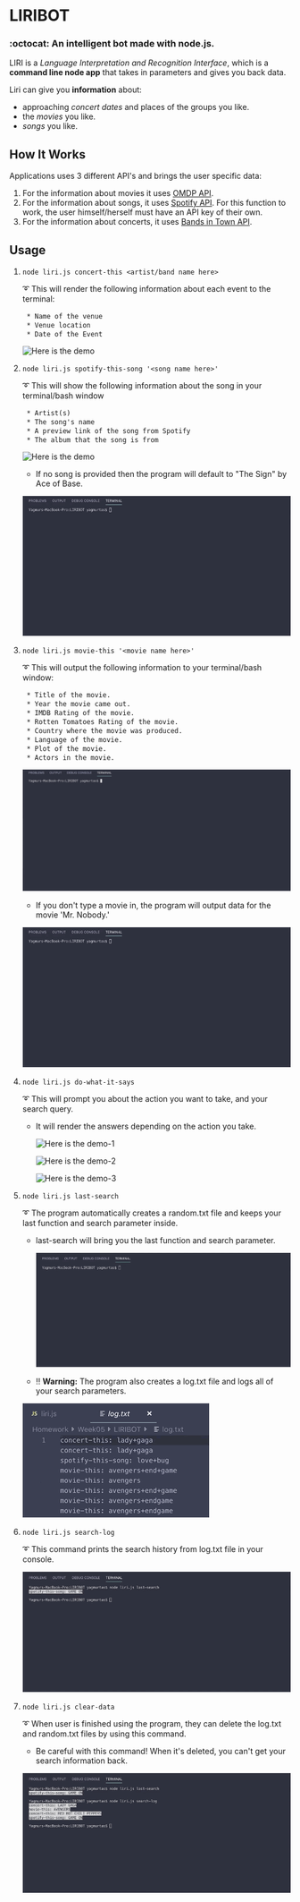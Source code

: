 # LIRIBOT
### :octocat: An intelligent bot made with node.js. 


LIRI is a _Language Interpretation and Recognition Interface_, which is a **command line node app** that takes in parameters and gives you back data.

Liri can give you **information** about:
* approaching _concert dates_ and places of the groups you like.
* the _movies_ you like.
* _songs_ you like.

## How It Works

Applications uses 3 different API's and brings the user specific data:

1. For the information about movies it uses [OMDP API](http://www.omdbapi.com/).
2. For the information about songs, it uses [Spotify API](https://developer.spotify.com/documentation/web-api/reference/). For this function to work, the user himself/herself must have an API key of their own.
3. For the information about concerts, it uses [Bands in Town API](https://www.artists.bandsintown.com/bandsintown-api).

## Usage

1. `node liri.js concert-this <artist/band name here>`

   :curly_loop: This will render the following information about each event to the terminal:
    ```
     * Name of the venue
     * Venue location
     * Date of the Event
    ```
    ![Here is the demo](gifs/concert-this-2.gif)

2. `node liri.js spotify-this-song '<song name here>'`

   :curly_loop: This will show the following information about the song in your terminal/bash window
    ```
     * Artist(s)
     * The song's name
     * A preview link of the song from Spotify
     * The album that the song is from
    ```
    ![Here is the demo](gifs/spotify-this-song.gif)

   * If no song is provided then the program will default to "The Sign" by Ace of Base.

    ![Here is the demo](gifs/spotify-this-song-empty.gif)

3. `node liri.js movie-this '<movie name here>'`

   :curly_loop: This will output the following information to your terminal/bash window:

    ```
     * Title of the movie.
     * Year the movie came out.
     * IMDB Rating of the movie.
     * Rotten Tomatoes Rating of the movie.
     * Country where the movie was produced.
     * Language of the movie.
     * Plot of the movie.
     * Actors in the movie.
    ```
    ![Here is the demo](gifs/movie-this.gif)

   * If you don't type a movie in, the program will output data for the movie 'Mr. Nobody.'
    
    ![Here is the demo](gifs/movie-this-empty.gif)

4. `node liri.js do-what-it-says`

    :curly_loop: This will prompt you about the action you want to take, and your search query.
    * It will render the answers depending on the action you take.

        ![Here is the demo-1](gifs/do-what-it-says-1.gif)

        ![Here is the demo-2](gifs/do-what-it-says-2.gif)

        ![Here is the demo-3](gifs/do-what-it-says-3.gif)

5. `node liri.js last-search`

    :curly_loop: The program automatically creates a random.txt file and keeps your last function and search parameter inside.
    * last-search will bring you the last function and search parameter.

        ![Here is the demo](gifs/last-search.gif)

    * :bangbang: **Warning:** The program also creates a log.txt file and logs all of your search parameters.

    ![Here is the demo](gifs/log.gif)

6. `node liri.js search-log`

    :curly_loop: This command prints the search history from log.txt file in your console.

    ![Here is the demo](gifs/search-log.gif)

7. `node liri.js clear-data`

    :curly_loop: When user is finished using the program, they can delete the log.txt and random.txt files by using this command.
    * Be careful with this command! When it's deleted, you can't get your search information back.

    ![Here is the demo](gifs/clear-data.gif)




